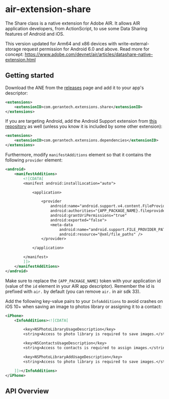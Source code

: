 # air-extension-share
The Share class is a native extension for Adobe AIR. It allows AIR application developers, from ActionScript, to use some Data Sharing features of Android and iOS.

This version updated for Arm64 and x86 devices with write-external-storage request permission for Android 6.0 and above.
Read more for concept:
https://www.adobe.com/devnet/air/articles/datashare-native-extension.html

## Getting started

Download the ANE from the [releases](../../releases/) page and add it to your app's descriptor:

```xml
<extensions>
    <extensionID>com.gerantech.extensions.share</extensionID>
</extensions>
```

If you are targeting Android, add the Android Support extension from [this repository](https://github.com/marpies/android-dependency-anes/releases) as well (unless you know it is included by some other extension):

```xml
<extensions>
    <extensionID>com.gerantech.extensions.dependencies</extensionID>
</extensions>
```

Furthermore, modify `manifestAdditions` element so that it contains the following `provider` element:

```xml
<android>
    <manifestAdditions>
        <![CDATA[
        <manifest android:installLocation="auto">

            <application>

                <provider
                    android:name="android.support.v4.content.FileProvider"
                    android:authorities="{APP_PACKAGE_NAME}.fileprovider"
                    android:grantUriPermissions="true"
                    android:exported="false">
                    <meta-data
                        android:name="android.support.FILE_PROVIDER_PATHS"
                        android:resource="@xml/file_paths" />
                </provider>

            </application>

        </manifest>
        ]]>
    </manifestAdditions>
</android>
```

Make sure to replace the `{APP_PACKAGE_NAME}` token with your application id (value of the `id` element in your AIR app descriptor). Remember the id is prefixed with `air.` by default (you can remove `air.` in air sdk 33).  

Add the following key-value pairs to your `InfoAdditions` to avoid crashes on iOS 10+ when saving an image to photos library or assigning it to a contact:

```xml
<iPhone>
    <InfoAdditions><![CDATA[

        <key>NSPhotoLibraryUsageDescription</key>
        <string>Access to photo library is required to save images.</string>

        <key>NSContactsUsageDescription</key>
        <string>Access to contacts is required to assign images.</string>

        <key>NSPhotoLibraryAddUsageDescription</key>
        <string>Access to photo library is required to save images.</string>

    ]]></InfoAdditions>
</iPhone>
```

## API Overview

